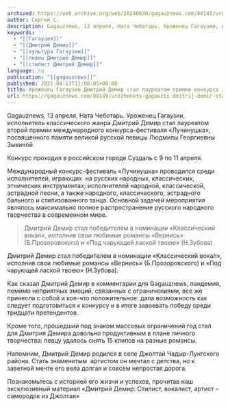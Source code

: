 ```yaml
---
archived: https://web.archive.org/web/20240630/gagauznews.com/88149/urozhenets-gagauzii-dmitrij-demir-stal-laureatom-premii-konkursa-zykinoj-v-suzdali.html
author: Сергей С.
description: Gagauznews, 13 апреля, Ната Чеботарь. Уроженец Гагаузии, исполнитель классического жанра Дмитрий Демир стал лауреатом второй премии международного конкурса-фестиваля «Лучинушка», посвященного памяти великой русской певицы Людмилы Георгиевны Зыкиной. Конкурс проходил в российском городе Суздаль с 9 по 11 апреля. Международный конкурс-фестиваль «Лучинушка» проводился среди исполнителей, играющих  на русских народных, классических, этнических инструментах; исполнителей народной, классической, эстрадной песни, а также народного, классического, эстрадного бального и стилизованного танца. Основной задачей мероприятия являлось максимально полное распространение русского народного творчества в современном мире. Дмитрий Демир стал победителем в номинации «Классический вокал», исполнив свои любимые романсы «Вернись» (Б.Прозоровского) и «Под чарующей лаской твоею» (Н.Зубова). Как сказал […]
keywords:
  - "[[Гагаузия]]"
  - "[[Дмитрий Демир]]"
  - "[[культура Гагаузии]]"
  - "[[певец Дмитрий Демир]]"
  - "[[стилист Дмитрий Демир]]"
language: ru
publication: "[[gagauznews]]"
published: 2021-04-13T11:00:05+00:00
title: Уроженец Гагаузии Дмитрий Демир стал лауреатом премии конкурса Зыкиной в Суздали
url: https://gagauznews.com/88149/urozhenets-gagauzii-dmitrij-demir-stal-laureatom-premii-konkursa-zykinoj-v-suzdali.html
---
```


Gagauznews, 13 апреля, Ната Чеботарь. Уроженец Гагаузии, исполнитель классического жанра Дмитрий Демир стал лауреатом второй премии международного конкурса-фестиваля «Лучинушка», посвященного памяти великой русской певицы Людмилы Георгиевны Зыкиной.

Конкурс проходил в российском городе Суздаль с 9 по 11 апреля.

Международный конкурс-фестиваль «Лучинушка» проводился среди исполнителей, играющих  на русских народных, классических, этнических инструментах; исполнителей народной, классической, эстрадной песни, а также народного, классического, эстрадного бального и стилизованного танца. Основной задачей мероприятия являлось максимально полное распространение русского народного творчества в современном мире.

> Дмитрий Демир стал победителем в номинации «Классический вокал», исполнив свои любимые романсы «Вернись» (Б.Прозоровского) и «Под чарующей лаской твоею» (Н.Зубова).

Дмитрий Демир стал победителем в номинации «Классический вокал», исполнив свои любимые романсы «Вернись» (Б.Прозоровского) и «Под чарующей лаской твоею» (Н.Зубова).

Как сказал Дмитрий Демир в комментарии для Gagauznews, пандемия, помимо неприятных эмоций, связанных с ограничениями, все же принесла с собой и кое-что положительное: дала возможность как следует подготовиться к конкурсу и в итоге завоевать победу среди тридцати претендентов.

Кроме того, прошедший под знаком массовых ограничений год стал для Дмитрия Демира довольно продуктивным в плане личного творчества: певцу удалось снять 15 клипов на разные романсы.

Напомним, Дмитрий Демир родился в селе Джолтай Чадыр-Лунгского района. Стать знаменитым  артистом он мечтал с детства, но к заветной мечте его вела долгая и совсем непростая дорога.

Познакомьтесь с историей его жизни и успехов, прочитав наш эксклюзивный материал «Дмитрий Демир: Стилист, вокалист, артист – самородок из Джолтая»